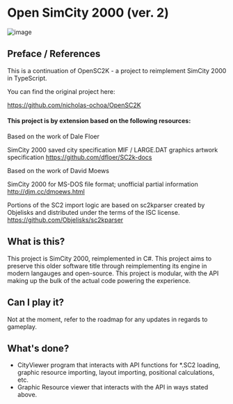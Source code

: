 # Open SimCity 2000 (ver. 2)

![image](https://user-images.githubusercontent.com/16988651/198161327-b8ca8d6f-bd2a-474e-b08a-2bc56783a45e.png)

## Preface / References
This is a continuation of OpenSC2K - a project to reimplement SimCity 2000 in TypeScript.

You can find the original project here:

https://github.com/nicholas-ochoa/OpenSC2K

#### This project is by extension based on the following resources:

Based on the work of Dale Floer

SimCity 2000 saved city specification
MIF / LARGE.DAT graphics artwork specification https://github.com/dfloer/SC2k-docs

Based on the work of David Moews

SimCity 2000 for MS-DOS file format; unofficial partial information http://djm.cc/dmoews.html

Portions of the SC2 import logic are based on sc2kparser created by Objelisks and distributed under the terms of the ISC license.
https://github.com/Objelisks/sc2kparser

## What is this?

This project is SimCity 2000, reimplemented in C#. This project aims to preserve this older software title through reimplementing its engine in
modern langauges and open-source. This project is modular, with the API making up the bulk of the actual code powering the experience.

## Can I play it?

Not at the moment, refer to the roadmap for any updates in regards to gameplay.

## What's done?

* CityViewer program that interacts with API functions for *.SC2 loading, graphic resource importing, layout importing, positional calculations, etc.
* Graphic Resource viewer that interacts with the API in ways stated above.
